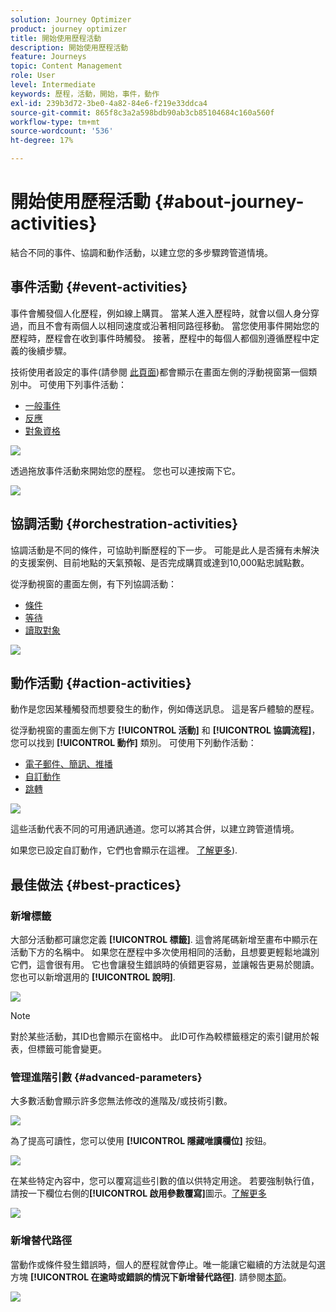 ```yaml
---
solution: Journey Optimizer
product: journey optimizer
title: 開始使用歷程活動
description: 開始使用歷程活動
feature: Journeys
topic: Content Management
role: User
level: Intermediate
keywords: 歷程，活動，開始，事件，動作
exl-id: 239b3d72-3be0-4a82-84e6-f219e33ddca4
source-git-commit: 865f8c3a2a598bdb90ab3cb85104684c160a560f
workflow-type: tm+mt
source-wordcount: '536'
ht-degree: 17%

---
```


# 開始使用歷程活動 {#about-journey-activities}

結合不同的事件、協調和動作活動，以建立您的多步驟跨管道情境。

## 事件活動 {#event-activities}

事件會觸發個人化歷程，例如線上購買。 當某人進入歷程時，就會以個人身分穿過，而且不會有兩個人以相同速度或沿著相同路徑移動。 當您使用事件開始您的歷程時，歷程會在收到事件時觸發。 接著，歷程中的每個人都個別遵循歷程中定義的後續步驟。

技術使用者設定的事件(請參閱 [此頁面](../event/about-events.md))都會顯示在畫面左側的浮動視窗第一個類別中。 可使用下列事件活動：

* [一般事件](../building-journeys/general-events.md)
* [反應](../building-journeys/reaction-events.md)
* [對象資格](../building-journeys/audience-qualification-events.md)

![](assets/journey43.png)

透過拖放事件活動來開始您的歷程。 您也可以連按兩下它。

![](assets/journey44.png)

## 協調活動 {#orchestration-activities}

協調活動是不同的條件，可協助判斷歷程的下一步。 可能是此人是否擁有未解決的支援案例、目前地點的天氣預報、是否完成購買或達到10,000點忠誠點數。

從浮動視窗的畫面左側，有下列協調活動：

* [條件](../building-journeys/condition-activity.md)
* [等待](../building-journeys/wait-activity.md)
* [讀取對象](../building-journeys/read-audience.md)

![](assets/journey49.png)

## 動作活動 {#action-activities}

動作是您因某種觸發而想要發生的動作，例如傳送訊息。 這是客戶體驗的歷程。

從浮動視窗的畫面左側下方 **[!UICONTROL 活動]** 和 **[!UICONTROL 協調流程]**，您可以找到 **[!UICONTROL 動作]** 類別。 可使用下列動作活動：

* [電子郵件、簡訊、推播](../building-journeys/journeys-message.md)
* [自訂動作](../building-journeys/using-custom-actions.md)
* [跳轉](../building-journeys/jump.md)

![](assets/journey58.png)

這些活動代表不同的可用通訊通道。您可以將其合併，以建立跨管道情境。

如果您已設定自訂動作，它們也會顯示在這裡。 [了解更多](../building-journeys/using-custom-actions.md)).

## 最佳做法 {#best-practices}

### 新增標籤

大部分活動都可讓您定義 **[!UICONTROL 標籤]**. 這會將尾碼新增至畫布中顯示在活動下方的名稱中。 如果您在歷程中多次使用相同的活動，且想要更輕鬆地識別它們，這會很有用。 它也會讓發生錯誤時的偵錯更容易，並讓報告更易於閱讀。 您也可以新增選用的 **[!UICONTROL 說明]**.

![](assets/journey-action-label.png)

>[!NOTE]
>
>對於某些活動，其ID也會顯示在窗格中。 此ID可作為較標籤穩定的索引鍵用於報表，但標籤可能會變更。

### 管理進階引數 {#advanced-parameters}

大多數活動會顯示許多您無法修改的進階及/或技術引數。

![](assets/journey-advanced-parameters.png)

為了提高可讀性，您可以使用 **[!UICONTROL 隱藏唯讀欄位]** 按鈕。

![](assets/journey-hide-read-only-fields.png)

在某些特定內容中，您可以覆寫這些引數的值以供特定用途。 若要強制執行值，請按一下欄位右側的&#x200B;**[!UICONTROL 啟用參數覆寫]**&#x200B;圖示。[了解更多](../configuration/primary-email-addresses.md#journey-parameters)

![](assets/journey-enable-parameter-override.png)

### 新增替代路徑

當動作或條件發生錯誤時，個人的歷程就會停止。唯一能讓它繼續的方法就是勾選方塊 **[!UICONTROL 在逾時或錯誤的情況下新增替代路徑]**. 請參閱[本節](../building-journeys/using-the-journey-designer.md#paths)。

![](assets/journey42.png)
